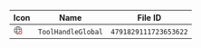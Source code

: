 | Icon | Name | File ID |
| ---  | ---  | ---     |
| ![](ToolHandleGlobal.png) | `ToolHandleGlobal` | `4791829111723653622` |
